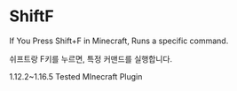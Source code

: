 # ShiftF
If You Press Shift+F in Minecraft, Runs a specific command.

쉬프트랑 F키를 누르면, 특정 커맨드를 실행합니다.

1.12.2~1.16.5 Tested MInecraft Plugin
